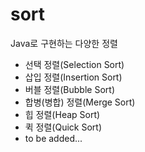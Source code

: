 # sort
Java로 구현하는 다양한 정렬
- 선택 정렬(Selection Sort)
- 삽입 정렬(Insertion Sort)
- 버블 정렬(Bubble Sort)
- 합병(병합) 정렬(Merge Sort)
- 힙 정렬(Heap Sort)
- 퀵 정렬(Quick Sort)
- to be added...
